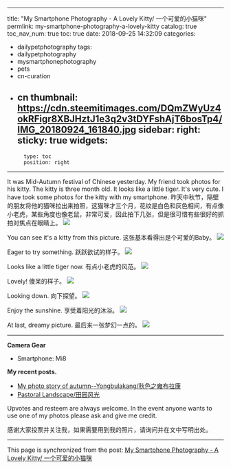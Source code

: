 
---
title: "My Smartphone Photography - A Lovely Kitty/ 一个可爱的小猫咪"
permlink: my-smartphone-photography-a-lovely-kitty
catalog: true
toc_nav_num: true
toc: true
date: 2018-09-25 14:32:09
categories:
- dailypetphotography
tags:
- dailypetphotography
- mysmartphonephotography
- pets
- cn-curation
- cn
thumbnail: https://cdn.steemitimages.com/DQmZWyUz4okRFigr8XBJHztJ1e3q2v3tDYFshAjT6bosTp4/IMG_20180924_161840.jpg
sidebar:
    right:
        sticky: true
widgets:
    -
        type: toc
        position: right
---


It was Mid-Autumn festival of Chinese yesterday. My friend took photos for his kitty. The kitty is three month old. It looks like a little tiger. It's very cute. I have took some photos for the kitty with my smartphone.
昨天中秋节，隔壁的朋友将他的猫咪拉出来拍照，这猫咪才三个月，花纹是白色和灰色相间，有点像小老虎，某些角度也像老鼠，非常可爱，因此拍下几张，但是很可惜有些很好的抓拍对焦点在眼睛上。
<a href="https://cdn.steemitimages.com/DQmZWyUz4okRFigr8XBJHztJ1e3q2v3tDYFshAjT6bosTp4/IMG_20180924_161840.jpg" target="_blank"><img style="cursor:pointer" src="https://cdn.steemitimages.com/DQmZWyUz4okRFigr8XBJHztJ1e3q2v3tDYFshAjT6bosTp4/IMG_20180924_161840.jpg"></a>

You can see it's a kitty from this picture. 这张基本看得出是个可爱的Baby。
<a href="https://cdn.steemitimages.com/DQmdju8UHPLBBgy6bdp7SCGgjBNbij98A6Ybdqic7EtuGX5/IMG_20180924_161538.jpg" target="_blank"><img style="cursor:pointer" src="https://cdn.steemitimages.com/DQmdju8UHPLBBgy6bdp7SCGgjBNbij98A6Ybdqic7EtuGX5/IMG_20180924_161538.jpg"></a>

Eager to try something. 跃跃欲试的样子。
<a href="https://cdn.steemitimages.com/DQmba5T3uzW11GcoaBEinYCjq8nmoE2mpVWT1QaHu5Ms9yg/IMG_20180924_161608.jpg" target="_blank"><img style="cursor:pointer" src="https://cdn.steemitimages.com/DQmba5T3uzW11GcoaBEinYCjq8nmoE2mpVWT1QaHu5Ms9yg/IMG_20180924_161608.jpg"></a>

Looks like a little tiger now. 有点小老虎的风范。
<a href="https://cdn.steemitimages.com/DQmZzthAed5exBvKr1P47gq6esHscWnnAC9KLLR9yLs676g/IMG_20180924_161529.jpg" target="_blank"><img style="cursor:pointer" src="https://cdn.steemitimages.com/DQmZzthAed5exBvKr1P47gq6esHscWnnAC9KLLR9yLs676g/IMG_20180924_161529.jpg"></a>

Lovely! 傻呆的样子。
<a href="https://cdn.steemitimages.com/DQmY4DhGwnQ8K8aLHmg5gDw3NFBftaPWCvSMP4pMRzzp2DW/IMG_20180924_162508.jpg" target="_blank"><img style="cursor:pointer" src="https://cdn.steemitimages.com/DQmY4DhGwnQ8K8aLHmg5gDw3NFBftaPWCvSMP4pMRzzp2DW/IMG_20180924_162508.jpg"></a>

Looking down. 向下探望。
<a href="https://cdn.steemitimages.com/DQmcxAuVQPZLVYXmJ2GT6pTZ1Cv59Hw3bTZcY24KJV9yQKS/IMG_20180924_161545.jpg" target="_blank"><img style="cursor:pointer" src="https://cdn.steemitimages.com/DQmcxAuVQPZLVYXmJ2GT6pTZ1Cv59Hw3bTZcY24KJV9yQKS/IMG_20180924_161545.jpg"></a>

Enjoy the sunshine. 享受着阳光的沐浴。
<a href="https://cdn.steemitimages.com/DQmf9DJbecV2sRUB4CgoAHg18FBmaZgHBUm96xNDNfGJ6yP/IMG_20180924_162009.jpg" target="_blank"><img style="cursor:pointer" src="https://cdn.steemitimages.com/DQmf9DJbecV2sRUB4CgoAHg18FBmaZgHBUm96xNDNfGJ6yP/IMG_20180924_162009.jpg"></a>

At last, dreamy picture. 最后来一张梦幻一点的。
<a href="https://cdn.steemitimages.com/DQmUfCzF6c36o19m5GvYF98htRMAkv6w7cwfjB6Shs1A9Df/IMG_20180924_161843.jpg" target="_blank"><img style="cursor:pointer" src="https://cdn.steemitimages.com/DQmUfCzF6c36o19m5GvYF98htRMAkv6w7cwfjB6Shs1A9Df/IMG_20180924_161843.jpg"></a>

<hr />
<strong>Camera Gear</strong>
<ul>
<li>Smartphone: Mi8</li>
</ul>

<strong>My recent posts.</strong>
<ul>
 	<li><a href="https://steemit.com/steempress/@kelvinzhang/myphotostoryofautumn--yongbulakang-z1tiehndxh">My photo story of autumn--Yongbulakang/秋色之雍布拉康</a></li>
 	<li><a href="https://steemit.com/steempress/@kelvinzhang/pastorallandscape-3v9ev6kej7">Pastoral Landscape/田园风光</a></li>
</ul>
Upvotes and resteem are always welcome. In the event anyone wants to use one of my photos please ask and give me credit.

感谢大家投票并关注我，如果需要用到我的照片，请询问并在文中写明出处。

- - -

This page is synchronized from the post: [My Smartphone Photography - A Lovely Kitty/ 一个可爱的小猫咪](https://steemit.com/@kelvinzhang/my-smartphone-photography-a-lovely-kitty)
